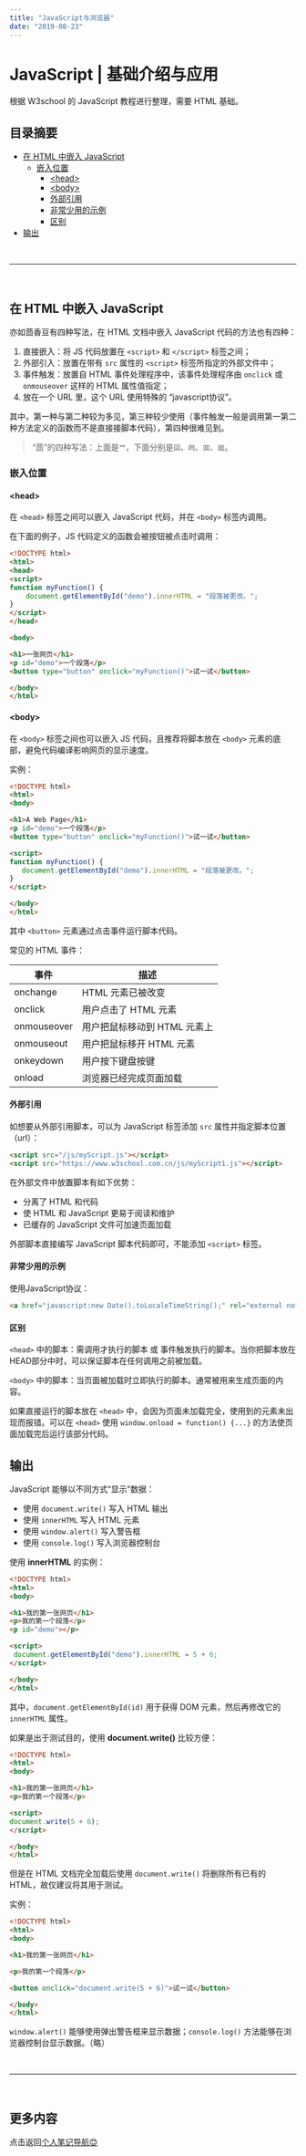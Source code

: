 ```yaml
---
title: "JavaScript与浏览器"
date: "2019-08-23"
---
```


# JavaScript | 基础介绍与应用

根据 W3school 的 JavaScript 教程进行整理，需要 HTML 基础。

## 目录摘要 <!-- omit in toc -->

- [在 HTML 中嵌入 JavaScript](#在-html-中嵌入-javascript)
  - [嵌入位置](#嵌入位置)
    - [\<head\>](#head)
    - [\<body\>](#body)
    - [外部引用](#外部引用)
    - [非常少用的示例](#非常少用的示例)
    - [区别](#区别)
- [输出](#输出)

<br>

---

<br>

## 在 HTML 中嵌入 JavaScript

亦如茴香豆有四种写法，在 HTML 文档中嵌入 JavaScript 代码的方法也有四种：

1. 直接嵌入：将 JS 代码放置在 `<script>` 和 `</script>` 标签之间；
2. 外部引入：放置在带有 `src` 属性的 `<script>` 标签所指定的外部文件中；
3. 事件触发：放置自 HTML 事件处理程序中，该事件处理程序由 `onclick` 或 `onmouseover` 这样的 HTML 属性值指定；
4. 放在一个 URL 里，这个 URL 使用特殊的 “javascript协议”。

其中，第一种与第二种较为多见，第三种较少使用（事件触发一般是调用第一第二种方法定义的函数而不是直接接脚本代码），第四种很难见到。

> “茴”的四种写法：上面是`艹`，下面分别是`回`、`囘`、`囬`、`廻`。

### 嵌入位置

#### \<head\>

在 `<head>` 标签之间可以嵌入 JavaScript 代码，并在 `<body>` 标签内调用。

在下面的例子，JS 代码定义的函数会被按钮被点击时调用：

```html
<!DOCTYPE html>
<html>
<head>
<script>
function myFunction() {
    document.getElementById("demo").innerHTML = "段落被更改。";
}
</script>
</head>

<body>

<h1>一张网页</h1>
<p id="demo">一个段落</p>
<button type="button" onclick="myFunction()">试一试</button>

</body>
</html>
```

#### \<body\>

在 `<body>` 标签之间也可以嵌入 JS 代码，且推荐将脚本放在 `<body>` 元素的底部，避免代码编译影响网页的显示速度。

实例：

```html
<!DOCTYPE html>
<html>
<body>

<h1>A Web Page</h1>
<p id="demo">一个段落</p>
<button type="button" onclick="myFunction()">试一试</button>

<script>
function myFunction() {
   document.getElementById("demo").innerHTML = "段落被更改。";
}
</script>

</body>
</html>
```

其中 `<button>` 元素通过点击事件运行脚本代码。

常见的 HTML 事件：

| 事件        | 描述                         |
| ----------- | ---------------------------- |
| onchange    | HTML 元素已被改变            |
| onclick     | 用户点击了 HTML 元素         |
| onmouseover | 用户把鼠标移动到 HTML 元素上 |
| onmouseout  | 用户把鼠标移开 HTML 元素     |
| onkeydown   | 用户按下键盘按键             |
| onload      | 浏览器已经完成页面加载       |

#### 外部引用

如想要从外部引用脚本，可以为 JavaScript 标签添加 `src` 属性并指定脚本位置（url）：

```html
<script src="/js/myScript.js"></script>
<script src="https://www.w3school.com.cn/js/myScript1.js"></script>
```

在外部文件中放置脚本有如下优势：

- 分离了 HTML 和代码
- 使 HTML 和 JavaScript 更易于阅读和维护
- 已缓存的 JavaScript 文件可加速页面加载

外部脚本直接编写 JavaScript 脚本代码即可，不能添加 `<script>` 标签。

#### 非常少用的示例

使用JavaScript协议：

```html
<a href="javascript:new Date().toLocaleTimeString();" rel="external nofollow">What time is it?</a>
```

#### 区别

`<head>` 中的脚本：需调用才执行的脚本 或 事件触发执行的脚本。当你把脚本放在HEAD部分中时，可以保证脚本在任何调用之前被加载。

`<body>` 中的脚本：当页面被加载时立即执行的脚本。通常被用来生成页面的内容。

如果直接运行的脚本放在 `<head>` 中，会因为页面未加载完全，使用到的元素未出现而报错。可以在 `<head>` 使用 `window.onload = function() {...}` 的方法使页面加载完后运行该部分代码。

## 输出

JavaScript 能够以不同方式“显示”数据：

- 使用 `document.write()` 写入 HTML 输出
- 使用 `innerHTML` 写入 HTML 元素
- 使用 `window.alert()` 写入警告框
- 使用 `console.log()` 写入浏览器控制台

使用 **innerHTML** 的实例：

```html
<!DOCTYPE html>
<html>
<body>

<h1>我的第一张网页</h1>
<p>我的第一个段落</p>
<p id="demo"></p>

<script>
 document.getElementById("demo").innerHTML = 5 + 6;
</script>

</body>
</html>
```

其中，`document.getElementById(id)` 用于获得 DOM 元素，然后再修改它的 `innerHTML` 属性。

如果是出于测试目的，使用 **document.write()** 比较方便：

```html
<!DOCTYPE html>
<html>
<body>

<h1>我的第一张网页</h1>
<p>我的第一个段落</p>

<script>
document.write(5 + 6);
</script>

</body>
</html>
```

但是在 HTML 文档完全加载后使用 `document.write()` 将删除所有已有的 HTML，故仅建议将其用于测试。

实例：

```html
<!DOCTYPE html>
<html>
<body>

<h1>我的第一张网页</h1>

<p>我的第一个段落</p>

<button onclick="document.write(5 + 6)">试一试</button>

</body>
</html>
```

`window.alert()` 能够使用弹出警告框来显示数据；`console.log()` 方法能够在浏览器控制台显示数据。（略）

<br>

---

<br>

## 更多内容 <!-- omit in toc -->

点击返回[个人笔记导航😊](../README.md)
